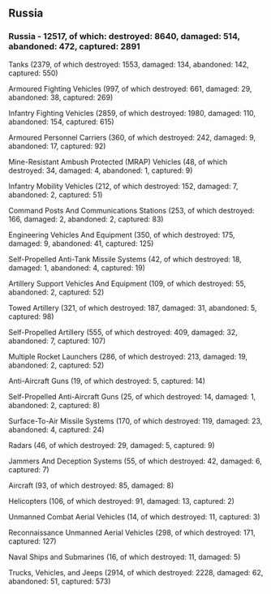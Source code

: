 
 
 ## Russia
 
 ### Russia - 12517, of which: destroyed: 8640, damaged: 514, abandoned: 472, captured: 2891

 

 

 Tanks (2379, of which destroyed: 1553, damaged: 134, abandoned: 142, captured: 550)

 Armoured Fighting Vehicles (997, of which destroyed: 661, damaged: 29, abandoned: 38, captured: 269)

 Infantry Fighting Vehicles (2859, of which destroyed: 1980, damaged: 110, abandoned: 154, captured: 615)

 Armoured Personnel Carriers (360, of which destroyed: 242, damaged: 9, abandoned: 17, captured: 92)

 Mine-Resistant Ambush Protected (MRAP) Vehicles (48, of which destroyed: 34, damaged: 4, abandoned: 1, captured: 9)

 Infantry Mobility Vehicles (212, of which destroyed: 152, damaged: 7, abandoned: 2, captured: 51)

 Command Posts And Communications Stations (253, of which destroyed: 166, damaged: 2, abandoned: 2, captured: 83)

 Engineering Vehicles And Equipment (350, of which destroyed: 175, damaged: 9, abandoned: 41, captured: 125)

 Self-Propelled Anti-Tank Missile Systems (42, of which destroyed: 18, damaged: 1, abandoned: 4, captured: 19)

 Artillery Support Vehicles And Equipment (109, of which destroyed: 55, abandoned: 2, captured: 52)

 Towed Artillery (321, of which destroyed: 187, damaged: 31, abandoned: 5, captured: 98)

 Self-Propelled Artillery (555, of which destroyed: 409, damaged: 32, abandoned: 7, captured: 107)

 Multiple Rocket Launchers (286, of which destroyed: 213, damaged: 19, abandoned: 2, captured: 52)

 Anti-Aircraft Guns (19, of which destroyed: 5, captured: 14)

 Self-Propelled Anti-Aircraft Guns (25, of which destroyed: 14, damaged: 1, abandoned: 2, captured: 8)

 Surface-To-Air Missile Systems (170, of which destroyed: 119, damaged: 23, abandoned: 4, captured: 24)

 Radars (46, of which destroyed: 29, damaged: 5, captured: 9)

 Jammers And Deception Systems (55, of which destroyed: 42, damaged: 6, captured: 7)

 Aircraft (93, of which destroyed: 85, damaged: 8)

 Helicopters (106, of which destroyed: 91, damaged: 13, captured: 2)

 Unmanned Combat Aerial Vehicles (14, of which destroyed: 11, captured: 3)

 Reconnaissance Unmanned Aerial Vehicles (298, of which destroyed: 171, captured: 127)

 Naval Ships and Submarines (16, of which destroyed: 11, damaged: 5)

 Trucks, Vehicles, and Jeeps (2914, of which destroyed: 2228, damaged: 62, abandoned: 51, captured: 573)

